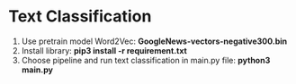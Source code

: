 # Text Classification

1. Use pretrain model Word2Vec: <b>GoogleNews-vectors-negative300.bin</b>
2. Install library: <b>pip3 install -r requirement.txt</b>
3. Choose pipeline and run text classification in main.py file: <b>python3 main.py</b>
